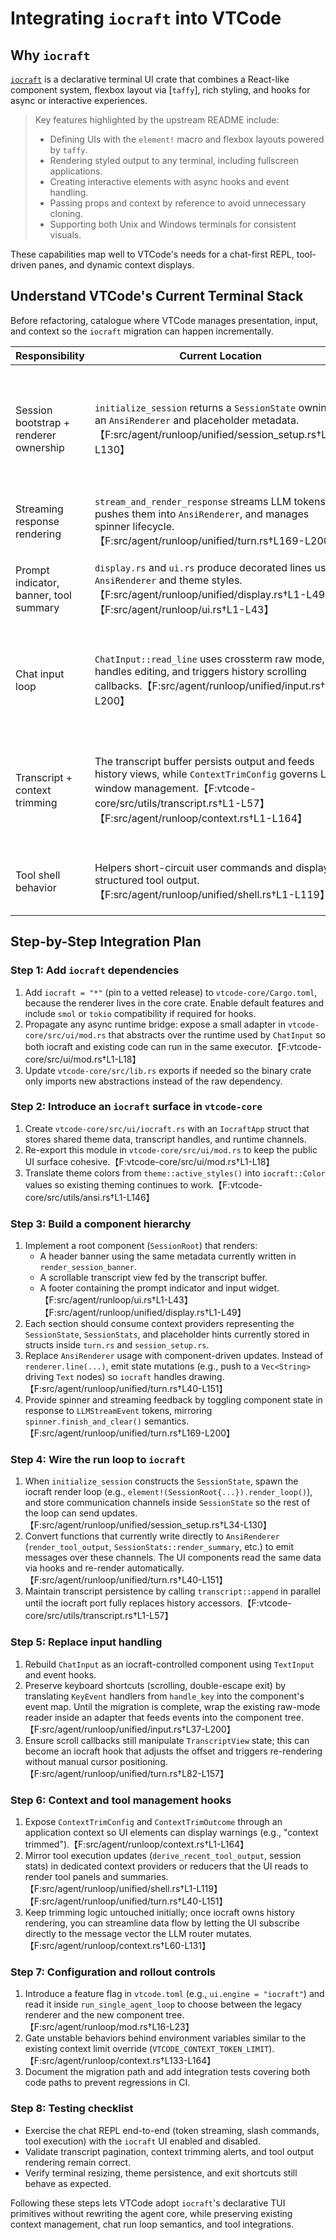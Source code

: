 # Integrating `iocraft` into VTCode

## Why `iocraft`

[`iocraft`](https://github.com/ccbrown/iocraft) is a declarative terminal UI crate that combines a
React-like component system, flexbox layout via [`taffy`], rich styling, and hooks for async or
interactive experiences.

> Key features highlighted by the upstream README include:
> - Defining UIs with the `element!` macro and flexbox layouts powered by `taffy`.
> - Rendering styled output to any terminal, including fullscreen applications.
> - Creating interactive elements with async hooks and event handling.
> - Passing props and context by reference to avoid unnecessary cloning.
> - Supporting both Unix and Windows terminals for consistent visuals.

These capabilities map well to VTCode's needs for a chat-first REPL, tool-driven panes, and dynamic
context displays.

## Understand VTCode's Current Terminal Stack

Before refactoring, catalogue where VTCode manages presentation, input, and context so the
`iocraft` migration can happen incrementally.

| Responsibility | Current Location | Notes |
| --- | --- | --- |
| Session bootstrap + renderer ownership | `initialize_session` returns a `SessionState` owning an `AnsiRenderer` and placeholder metadata.【F:src/agent/runloop/unified/session_setup.rs†L20-L130】 | Inject the iocraft root here so the rest of the run loop receives component handles rather than raw writers. |
| Streaming response rendering | `stream_and_render_response` streams LLM tokens, pushes them into `AnsiRenderer`, and manages spinner lifecycle.【F:src/agent/runloop/unified/turn.rs†L169-L200】 | Map LLM events to iocraft state updates. |
| Prompt indicator, banner, tool summary | `display.rs` and `ui.rs` produce decorated lines using `AnsiRenderer` and theme styles.【F:src/agent/runloop/unified/display.rs†L1-L49】【F:src/agent/runloop/ui.rs†L1-L43】 | Recreate these as reusable components and context providers. |
| Chat input loop | `ChatInput::read_line` uses crossterm raw mode, handles editing, and triggers history scrolling callbacks.【F:src/agent/runloop/unified/input.rs†L1-L200】 | Replace with `iocraft` input events while preserving keyboard shortcuts and escape handling. |
| Transcript + context trimming | The transcript buffer persists output and feeds history views, while `ContextTrimConfig` governs LLM window management.【F:vtcode-core/src/utils/transcript.rs†L1-L57】【F:src/agent/runloop/context.rs†L1-L164】 | Expose these through iocraft context providers so UI components can react to changes. |
| Tool shell behavior | Helpers short-circuit user commands and display structured tool output.【F:src/agent/runloop/unified/shell.rs†L1-L119】 | Ensure tool panes stay synchronized with iocraft state. |

## Step-by-Step Integration Plan

### Step 1: Add `iocraft` dependencies

1. Add `iocraft = "*"` (pin to a vetted release) to `vtcode-core/Cargo.toml`, because the renderer lives in the core crate. Enable default features and include `smol` or `tokio` compatibility if required for hooks.
2. Propagate any async runtime bridge: expose a small adapter in `vtcode-core/src/ui/mod.rs` that abstracts over the runtime used by `ChatInput` so both iocraft and existing code can run in the same executor.【F:vtcode-core/src/ui/mod.rs†L1-L18】
3. Update `vtcode-core/src/lib.rs` exports if needed so the binary crate only imports new abstractions instead of the raw dependency.

### Step 2: Introduce an `iocraft` surface in `vtcode-core`

1. Create `vtcode-core/src/ui/iocraft.rs` with an `IocraftApp` struct that stores shared theme data, transcript handles, and runtime channels.
2. Re-export this module in `vtcode-core/src/ui/mod.rs` to keep the public UI surface cohesive.【F:vtcode-core/src/ui/mod.rs†L1-L18】
3. Translate theme colors from `theme::active_styles()` into `iocraft::Color` values so existing theming continues to work.【F:vtcode-core/src/utils/ansi.rs†L1-L146】

### Step 3: Build a component hierarchy

1. Implement a root component (`SessionRoot`) that renders:
   - A header banner using the same metadata currently written in `render_session_banner`.
   - A scrollable transcript view fed by the transcript buffer.
   - A footer containing the prompt indicator and input widget.【F:src/agent/runloop/ui.rs†L1-L43】【F:src/agent/runloop/unified/display.rs†L1-L49】
2. Each section should consume context providers representing the `SessionState`, `SessionStats`, and placeholder hints currently stored in structs inside `turn.rs` and `session_setup.rs`.
3. Replace `AnsiRenderer` usage with component-driven updates. Instead of `renderer.line(...)`, emit state mutations (e.g., push to a `Vec<String>` driving `Text` nodes) so `iocraft` handles drawing.【F:src/agent/runloop/unified/turn.rs†L40-L151】
4. Provide spinner and streaming feedback by toggling component state in response to `LLMStreamEvent` tokens, mirroring `spinner.finish_and_clear()` semantics.【F:src/agent/runloop/unified/turn.rs†L169-L200】

### Step 4: Wire the run loop to `iocraft`

1. When `initialize_session` constructs the `SessionState`, spawn the iocraft render loop (e.g., `element!(SessionRoot{...}).render_loop()`), and store communication channels inside `SessionState` so the rest of the loop can send updates.【F:src/agent/runloop/unified/session_setup.rs†L34-L130】
2. Convert functions that currently write directly to `AnsiRenderer` (`render_tool_output`, `SessionStats::render_summary`, etc.) to emit messages over these channels. The UI components read the same data via hooks and re-render automatically.【F:src/agent/runloop/unified/turn.rs†L40-L151】
3. Maintain transcript persistence by calling `transcript::append` in parallel until the iocraft port fully replaces history accessors.【F:vtcode-core/src/utils/transcript.rs†L1-L57】

### Step 5: Replace input handling

1. Rebuild `ChatInput` as an iocraft-controlled component using `TextInput` and event hooks.
2. Preserve keyboard shortcuts (scrolling, double-escape exit) by translating `KeyEvent` handlers from `handle_key` into the component's event map. Until the migration is complete, wrap the existing raw-mode reader inside an adapter that feeds events into the component tree.【F:src/agent/runloop/unified/input.rs†L37-L200】
3. Ensure scroll callbacks still manipulate `TranscriptView` state; this can become an iocraft hook that adjusts the offset and triggers re-rendering without manual cursor positioning.【F:src/agent/runloop/unified/turn.rs†L82-L157】

### Step 6: Context and tool management hooks

1. Expose `ContextTrimConfig` and `ContextTrimOutcome` through an application context so UI elements can display warnings (e.g., "context trimmed").【F:src/agent/runloop/context.rs†L1-L164】
2. Mirror tool execution updates (`derive_recent_tool_output`, session stats) in dedicated context providers or reducers that the UI reads to render tool panels and summaries.【F:src/agent/runloop/unified/shell.rs†L1-L119】【F:src/agent/runloop/unified/turn.rs†L40-L151】
3. Keep trimming logic untouched initially; once iocraft owns history rendering, you can streamline data flow by letting the UI subscribe directly to the message vector the LLM router mutates.【F:src/agent/runloop/context.rs†L60-L131】

### Step 7: Configuration and rollout controls

1. Introduce a feature flag in `vtcode.toml` (e.g., `ui.engine = "iocraft"`) and read it inside `run_single_agent_loop` to choose between the legacy renderer and the new component tree.【F:src/agent/runloop/mod.rs†L16-L23】
2. Gate unstable behaviors behind environment variables similar to the existing context limit override (`VTCODE_CONTEXT_TOKEN_LIMIT`).【F:src/agent/runloop/context.rs†L133-L164】
3. Document the migration path and add integration tests covering both code paths to prevent regressions in CI.

### Step 8: Testing checklist

- Exercise the chat REPL end-to-end (token streaming, slash commands, tool execution) with the `iocraft` UI enabled and disabled.
- Validate transcript pagination, context trimming alerts, and tool output rendering remain correct.
- Verify terminal resizing, theme persistence, and exit shortcuts still behave as expected.

Following these steps lets VTCode adopt `iocraft`'s declarative TUI primitives without rewriting the agent core, while preserving existing context management, chat run loop semantics, and tool integrations.
